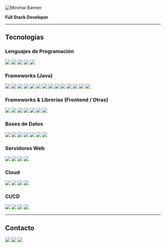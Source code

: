 ![Minimal Banner](https://via.placeholder.com/1200x200?text=Álvaro+San+Martín+Hellberg)

**Full Stack Developer**

---

## Tecnologías

### Lenguajes de Programación
<p align="start">
  <img src="https://img.shields.io/badge/Java-555555?style=flat-square&logo=java" />
  <img src="https://img.shields.io/badge/JavaScript-555555?style=flat-square&logo=javascript" />
  <img src="https://img.shields.io/badge/ActionScript3-555555?style=flat-square&logo=adobeflash" />
  <img src="https://img.shields.io/badge/PHP-555555?style=flat-square&logo=php" />
  <img src="https://img.shields.io/badge/C%23-555555?style=flat-square&logo=csharp" />
</p>

### Frameworks (Java)
<p align="start">
  <img src="https://img.shields.io/badge/Java%20Swing-555555?style=flat-square&logo=java&logoColor=white" />
  <img src="https://img.shields.io/badge/Java%20EE-555555?style=flat-square&logo=java&logoColor=white" />
  <img src="https://img.shields.io/badge/Hibernate-555555?style=flat-square&logo=hibernate&logoColor=white" />
  <img src="https://img.shields.io/badge/JPA-555555?style=flat-square" />
  <img src="https://img.shields.io/badge/JSF-555555?style=flat-square" />
  <img src="https://img.shields.io/badge/PrimeFaces-555555?style=flat-square" />
  <img src="https://img.shields.io/badge/JSP-555555?style=flat-square" />
  <img src="https://img.shields.io/badge/JSTL-555555?style=flat-square" />
  <img src="https://img.shields.io/badge/EJB-555555?style=flat-square" />
  <img src="https://img.shields.io/badge/Spring-555555?style=flat-square&logo=spring&logoColor=white" />
  <img src="https://img.shields.io/badge/Spring%20Boot-555555?style=flat-square&logo=springboot&logoColor=white" />
  <img src="https://img.shields.io/badge/Jasper%20Reports-555555?style=flat-square" />
  <img src="https://img.shields.io/badge/JAX--WS-555555?style=flat-square" />
  <img src="https://img.shields.io/badge/Maven-555555?style=flat-square&logo=apachemaven&logoColor=white" />
</p>

### Frameworks & Librerías (Frontend / Otras)
<p align="start">
  <img src="https://img.shields.io/badge/Angular-555555?style=flat-square&logo=angular&logoColor=white" />
  <img src="https://img.shields.io/badge/ElectronJS-555555?style=flat-square&logo=electron&logoColor=white" />
  <img src="https://img.shields.io/badge/TypeScript-555555?style=flat-square&logo=typescript&logoColor=white" />
  <img src="https://img.shields.io/badge/jQuery-555555?style=flat-square&logo=jquery&logoColor=white" />
  <img src="https://img.shields.io/badge/Docker-555555?style=flat-square&logo=docker&logoColor=white" />
  <img src="https://img.shields.io/badge/NodeJS-555555?style=flat-square&logo=node.js&logoColor=white" />
  <img src="https://img.shields.io/badge/Flex-555555?style=flat-square" />
</p>

### Bases de Datos
<p align="start">
  <img src="https://img.shields.io/badge/MySQL-555555?style=flat-square&logo=mysql&logoColor=white" />
  <img src="https://img.shields.io/badge/PostgreSQL-555555?style=flat-square&logo=postgresql&logoColor=white" />
  <img src="https://img.shields.io/badge/Oracle%2011g-555555?style=flat-square&logo=oracle&logoColor=white" />
  <img src="https://img.shields.io/badge/SQL%20Server-555555?style=flat-square&logo=microsoftsqlserver&logoColor=white" />
  <img src="https://img.shields.io/badge/DynamoDB-555555?style=flat-square&logo=amazonaws&logoColor=white" />
  <img src="https://img.shields.io/badge/MongoDB-555555?style=flat-square&logo=mongodb&logoColor=white" />
  <img src="https://img.shields.io/badge/ElasticSearch-555555?style=flat-square&logo=elastic&logoColor=white" />
</p>

### Servidores Web
<p align="start">
  <img src="https://img.shields.io/badge/Glassfish-555555?style=flat-square" />
  <img src="https://img.shields.io/badge/Tomcat-555555?style=flat-square" />
  <img src="https://img.shields.io/badge/JBoss%2FWildFly-555555?style=flat-square" />
  <img src="https://img.shields.io/badge/Weblogic-555555?style=flat-square" />
</p>

### Cloud
<p align="start">
  <img src="https://img.shields.io/badge/Azure-555555?style=flat-square&logo=microsoftazure&logoColor=white" />
  <img src="https://img.shields.io/badge/AWS-555555?style=flat-square&logo=amazon-aws&logoColor=white" />
  <img src="https://img.shields.io/badge/GCP-555555?style=flat-square&logo=googlecloud&logoColor=white" />
  <img src="https://img.shields.io/badge/DigitalOcean-555555?style=flat-square&logo=digitalocean&logoColor=white" />
</p>

### CI/CD
<p align="start">
  <img src="https://img.shields.io/badge/Git-555555?style=flat-square&logo=git&logoColor=white" />
  <img src="https://img.shields.io/badge/Bitbucket-555555?style=flat-square&logo=bitbucket&logoColor=white" />
  <img src="https://img.shields.io/badge/Bamboo-555555?style=flat-square&logo=atlassian&logoColor=white" />
  <img src="https://img.shields.io/badge/Jenkins-555555?style=flat-square&logo=jenkins&logoColor=white" />
</p>

---

## Contacto
<p align="start">
  <a href="https://linkedin.com/in/sanmartinalvaro"><img src="https://img.shields.io/badge/LinkedIn-555555?style=flat-square&logo=linkedin&logoColor=white" /></a>
  <a href="https://github.com/alvarosanmartinh"><img src="https://img.shields.io/badge/GitHub-555555?style=flat-square&logo=github&logoColor=white" /></a>
  <a href="mailto:alvaro.sanmartinh@gmail.com"><img src="https://img.shields.io/badge/Email-555555?style=flat-square&logo=gmail&logoColor=white" /></a>
</p>
